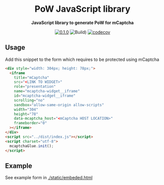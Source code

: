 <div align="center">

  <h1>PoW JavaScript library</h1>

<strong>JavaScript library to generate PoW for mCaptcha</strong>

[![0.1.0](https://img.shields.io/badge/TypeScript_docs-master-2b7489)](https://mcaptcha.github.io/glue/)
![Build)](<https://github.com/mCaptcha/glue/workflows/CI%20(Linux)/badge.svg>)
[![codecov](https://codecov.io/gh/mCaptcha/glue/branch/master/graph/badge.svg)](https://codecov.io/gh/mCaptcha/glue)

</div>

## Usage

Add this snippet to the form which requires to be protected using
mCaptcha

```html
<div style="width: 304px; height: 78px;">
  <iframe
    title="mCaptcha"
    src="<LINK TO WIDGET>"
    role="presentation"
    name="mcaptcha-widget__iframe"
    id="mcaptcha-widget__iframe"
    scrolling="no"
    sandbox="allow-same-origin allow-scripts"
    width="304"
    height="78"
    data-mcaptcha_host="<mCaptcha HOST LOCATION>"
    frameborder="0"
  ></iframe>
</div>
<script src="../dist/index.js"></script>
<script charset="utf-8">
  mcaptchaGlue.init();
</script>
```

## Example

See example form in [./static/embeded.html](./static/embeded.html)
